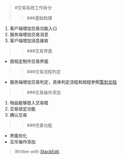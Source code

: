 >#交易系统工作拆分   
>>###基础构建  
1.	客户端增加交易功能入口  
2.	服务端增加交易消息  
3.	客户端增加消息接收  

>>###交易界面  
*	按规定制作交易界面  

>>###交易流程判定  
*  服务端增加交易判定，具体判定流程和规程参照[策划文档](https://github.com/WHUWuShuang/work_doc/blob/master/design/transaction.md)  

>>###交易操作添加  
1. 物品能够放入交易框  
2. 交易锁定功能
3. 确认交易  

>> ###完善功能
*	界面优化  
*	互斥操作添加  


> Written with [StackEdit](https://stackedit.io/).
